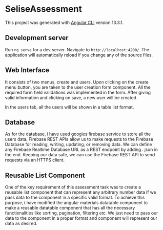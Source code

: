 # SeliseAssessment

This project was generated with [Angular CLI](https://github.com/angular/angular-cli) version 13.3.1.

## Development server

Run `ng serve` for a dev server. Navigate to `http://localhost:4200/`. The application will automatically reload if you change any of the source files.

## Web Interface

It consists of two menus, create and users. Upon clicking on the create menu button, you are taken to the user creation form component. All the required form field validations was implemented in the form. After giving valid information and clicking on save, a new user will be created.

In the users tab, all the users will be shown in a table list format.

## Database

As for the database, i have used googles firebase service to store all the users data. Firebase REST APIs allow us to make requests to the Firebase Database for reading, writing, updating, or removing data. We can define any Firebase Realtime Database URL as a REST endpoint by adding . json in the end. Keeping our data safe, we can use the Firebase REST API to send requests via an HTTPS client.

## Reusable List Component

One of the key requirement of this assessment task was to create a reusable list component that can represent any arbitrary number data if we pass data to the component in a specific valid format. To achieve this purpose, i have modified the angular materials datatable component to make a reusable datatable component that has all the necessary functionalities like sorting, pagination, filtering etc. We just need to pass our data to the component in a proper format and component will represent our data as desired.
